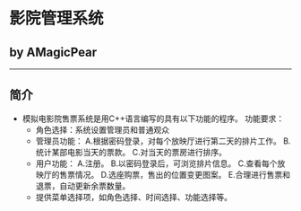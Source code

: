 # 影院管理系统
## by AMagicPear

---
## 简介
+ 模拟电影院售票系统是用C++语言编写的具有以下功能的程序。
  功能要求：
  + 角色选择：系统设置管理员和普通观众
  + 管理员功能：
  A.根据密码登录，对每个放映厅进行第二天的排片工作。
  B.统计某部电影当天的票款。
  C.对当天的票房进行排序。
  + 用户功能：
  A.注册。
  B.以密码登录后，可浏览排片信息。
  C.查看每个放映厅的售票情况。
  D.选座购票，售出的位置变更图案。
  E.合理进行售票和退票，自动更新余票数量。
  + 提供菜单选择项，如角色选择、时间选择、功能选择等。
